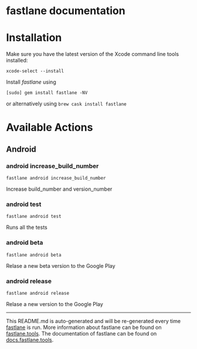 fastlane documentation
================
# Installation

Make sure you have the latest version of the Xcode command line tools installed:

```
xcode-select --install
```

Install _fastlane_ using
```
[sudo] gem install fastlane -NV
```
or alternatively using `brew cask install fastlane`

# Available Actions
## Android
### android increase_build_number
```
fastlane android increase_build_number
```
Increase build_number and version_number
### android test
```
fastlane android test
```
Runs all the tests
### android beta
```
fastlane android beta
```
Relase a new beta version to the Google Play
### android release
```
fastlane android release
```
Relase a new version to the Google Play

----

This README.md is auto-generated and will be re-generated every time [fastlane](https://fastlane.tools) is run.
More information about fastlane can be found on [fastlane.tools](https://fastlane.tools).
The documentation of fastlane can be found on [docs.fastlane.tools](https://docs.fastlane.tools).
